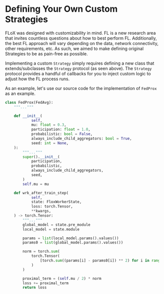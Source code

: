 # Defining Your Own Custom Strategies

FLoX was designed with customizability in mind. FL is a new research area that invites
countless questions about how to
best perform FL. Additionally, the best FL approach will vary depending on the data,
network connectivity, other
requirements, etc. As such, we aimed to make defining original Strategies to be as
pain-free as possible.

Implementing a custom ``Strategy`` simply requires defining a new class that
extends/subclasses the ``Strategy`` protocol
(as seen above). The ``Strategy`` protocol provides a handful of callbacks for you to
inject custom logic to adjust how the
FL process runs.

As an example, let's use our source code for the implementation of ``FedProx`` as an
example.

```python
class FedProx(FedAvg):
    """..."""

    def __init__(
            self,
            mu: float = 0.3,
            participation: float = 1.0,
            probabilistic: bool = False,
            always_include_child_aggregators: bool = True,
            seed: int = None,
    ):
        """..."""
        super().__init__(
            participation,
            probabilistic,
            always_include_child_aggregators,
            seed,
        )
        self.mu = mu

    def wrk_after_train_step(
            self,
            state: FloxWorkerState,
            loss: torch.Tensor,
            **kwargs,
    ) -> torch.Tensor:
        """..."""
        global_model = state.pre_module
        local_model = state.module

        params = list(local_model.params().values())
        params0 = list(global_model.params().values())

        norm = torch.sum(
            torch.Tensor(
                [torch.sum((params[i] - params0[i]) ** 2) for i in range(len(params))]
            )
        )

        proximal_term = (self.mu / 2) * norm
        loss += proximal_term
        return loss
```